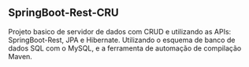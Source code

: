 ## SpringBoot-Rest-CRU


Projeto basico de servidor de dados com CRUD e utilizando as APIs: SpringBoot-Rest, JPA e Hibernate. Utilizando o esquema de banco de dados SQL com o MySQL, e a ferramenta de automação de compilação Maven.
